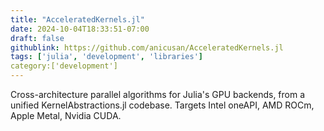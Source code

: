 ```yaml
---
title: "AcceleratedKernels.jl"
date: 2024-10-04T18:33:51-07:00
draft: false
githublink: https://github.com/anicusan/AcceleratedKernels.jl
tags: ['julia', 'development', 'libraries']
category:['development']
---
```


Cross-architecture parallel algorithms for Julia's GPU backends, from a unified KernelAbstractions.jl codebase. Targets Intel oneAPI, AMD ROCm, Apple Metal, Nvidia CUDA.
